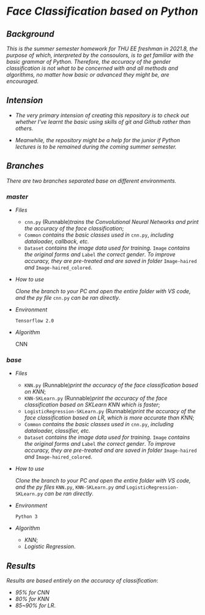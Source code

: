 # *Face Classification based on Python*

## *Background*

*This is the summer semester homework for THU EE freshman in 2021.8, the purpose of which, interpreted by the consoulors, is to get familiar with the basic grammar of Python.
Therefore, the accuracy of the gender classification is not what to be concerned with and all methods and algorithms, no matter how basic or advanced they might be, are encouraged.*  

## *Intension*

- *The very primary intension of creating this repository is to check out whether I've learnt the basic using skills of git and Github rather than others.* 

- *Meanwhile, the repository might be a help for the junior if Python lectures is to be remained during the coming summer semester.*

## *Branches*

*There are two branches separated base on different environments.*

### *master*

- *Files*

  - `cnn.py` (Runnable)*trains the Convolutional Neural Networks and print the accuracy of the face classification*;
  - `Common` *contains the basic classes used in* `cnn.py`, *including dataloader, callback, etc.* 
  - `Dataset` *contains the image data used for training.* `Image` *contains the original forms and* `Label` *the correct gender*. *To improve accuracy, they are pre-treated and are saved in folder* `Image-haired` *and* `Image-haired_colored`.

- *How to use*

  *Clone the branch to your PC and open the entire folder with VS code, and the py file* `cnn.py` *can be ran directly*.

- *Environment*

  `Tensorflow 2.0` 

- *Algorithm*

  CNN

### *base*

- *Files*

  - `KNN.py` (Runnable)*print the accuracy of the face classification based on KNN*;
  - `KNN-SKLearn.py` (Runnable)*print the accuracy of the face classification based on SKLearn KNN which is faster*;
  - `LogisticRegression-SKLearn.py` (Runnable)*print the accuracy of the face classification based on LR, which is more accurate than KNN*;
  - `Common` *contains the basic classes used in* `cnn.py`, *including dataloader, classifier, etc.* 
  - `Dataset` *contains the image data used for training.* `Image` *contains the original forms and* `Label` *the correct gender*. *To improve accuracy, they are pre-treated and are saved in folder* `Image-haired` *and* `Image-haired_colored`.

- *How to use*

  *Clone the branch to your PC and open the entire folder with VS code, and the py files* `KNN.py`, `KNN-SKLearn.py` *and* `LogisticRegression-SKLearn.py` *can be ran directly*.

- *Environment*

  `Python 3` 

- *Algorithm*

  - *KNN*;
  - *Logistic Regression*.

## *Results*

*Results are based entirely on the accuracy of classification*:

- *95% for CNN*
- *80% for KNN*
- *85~90% for LR*.

